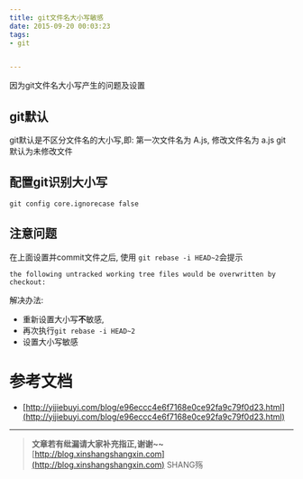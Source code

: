 ```yaml
---
title: git文件名大小写敏感
date: 2015-09-20 00:03:23
tags: 
- git


---
```


因为git文件名大小写产生的问题及设置
<!-- more -->



## git默认
git默认是不区分文件名的大小写,即:
第一次文件名为 A.js,
修改文件名为  a.js
git默认为未修改文件

## 配置git识别大小写

```plain
git config core.ignorecase false
```

## 注意问题
在上面设置并commit文件之后, 使用 `git rebase -i HEAD~2`会提示
```plain
the following untracked working tree files would be overwritten by checkout:
```

解决办法:
- 重新设置大小写**不**敏感,
- 再次执行`git rebase -i HEAD~2`
- 设置大小写敏感


# 参考文档

- [http://yijiebuyi.com/blog/e96eccc4e6f7168e0ce92fa9c79f0d23.html](http://yijiebuyi.com/blog/e96eccc4e6f7168e0ce92fa9c79f0d23.html)


-----------------------

> **文章若有纰漏请大家补充指正,谢谢~~**
> [http://blog.xinshangshangxin.com](http://blog.xinshangshangxin.com) SHANG殇
